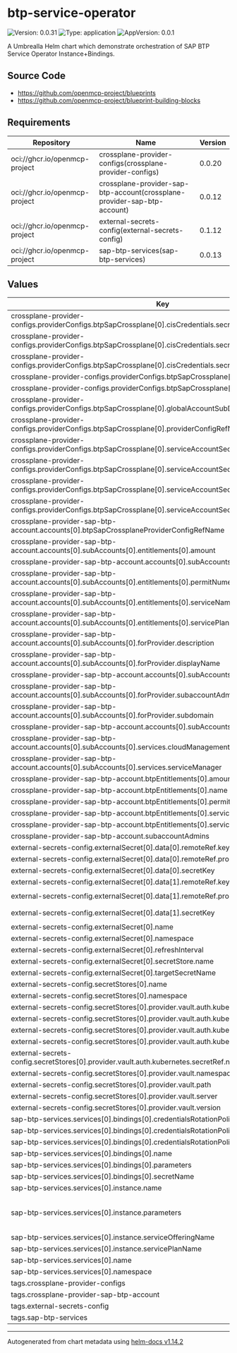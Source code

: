 

# btp-service-operator

![Version: 0.0.31](https://img.shields.io/badge/Version-0.0.31-informational?style=flat-square) ![Type: application](https://img.shields.io/badge/Type-application-informational?style=flat-square) ![AppVersion: 0.0.1](https://img.shields.io/badge/AppVersion-0.0.1-informational?style=flat-square)

A Umbrealla Helm chart which demonstrate orchestration of SAP BTP Service Operator Instance+Bindings.

## Source Code

* <https://github.com/openmcp-project/blueprints>
* <https://github.com/openmcp-project/blueprint-building-blocks>

## Requirements

| Repository | Name | Version |
|------------|------|---------|
| oci://ghcr.io/openmcp-project | crossplane-provider-configs(crossplane-provider-configs) | 0.0.20 |
| oci://ghcr.io/openmcp-project | crossplane-provider-sap-btp-account(crossplane-provider-sap-btp-account) | 0.0.12 |
| oci://ghcr.io/openmcp-project | external-secrets-config(external-secrets-config) | 0.1.12 |
| oci://ghcr.io/openmcp-project | sap-btp-services(sap-btp-services) | 0.0.13 |

## Values

| Key | Type | Default | Description |
|-----|------|---------|-------------|
| crossplane-provider-configs.providerConfigs.btpSapCrossplane[0].cisCredentials.secretRef.key | string | `"btp-cis-provider-credentials"` |  |
| crossplane-provider-configs.providerConfigs.btpSapCrossplane[0].cisCredentials.secretRef.name | string | `"btp-account"` |  |
| crossplane-provider-configs.providerConfigs.btpSapCrossplane[0].cisCredentials.secretRef.namespace | string | `"default"` |  |
| crossplane-provider-configs.providerConfigs.btpSapCrossplane[0].cisCredentials.source | string | `"Secret"` |  |
| crossplane-provider-configs.providerConfigs.btpSapCrossplane[0].cliServerUrl | string | `"https://cli.btp.cloud.sap"` |  |
| crossplane-provider-configs.providerConfigs.btpSapCrossplane[0].globalAccountSubDomain | string | `""` |  |
| crossplane-provider-configs.providerConfigs.btpSapCrossplane[0].providerConfigRefName | string | `""` |  |
| crossplane-provider-configs.providerConfigs.btpSapCrossplane[0].serviceAccountSecret.secretRef.key | string | `"btp-service-account-provider-credentials"` |  |
| crossplane-provider-configs.providerConfigs.btpSapCrossplane[0].serviceAccountSecret.secretRef.name | string | `"btp-account"` |  |
| crossplane-provider-configs.providerConfigs.btpSapCrossplane[0].serviceAccountSecret.secretRef.namespace | string | `"default"` |  |
| crossplane-provider-configs.providerConfigs.btpSapCrossplane[0].serviceAccountSecret.source | string | `"Secret"` |  |
| crossplane-provider-sap-btp-account.accounts[0].btpSapCrossplaneProviderConfigRefName | string | `"btpSapCrossplaneProviderConfigRefName"` |  |
| crossplane-provider-sap-btp-account.accounts[0].subAccounts[0].entitlements[0].amount | int | `1` |  |
| crossplane-provider-sap-btp-account.accounts[0].subAccounts[0].entitlements[0].name | string | `"cis-local"` |  |
| crossplane-provider-sap-btp-account.accounts[0].subAccounts[0].entitlements[0].permitNumericQuota | bool | `false` |  |
| crossplane-provider-sap-btp-account.accounts[0].subAccounts[0].entitlements[0].serviceName | string | `"cis"` |  |
| crossplane-provider-sap-btp-account.accounts[0].subAccounts[0].entitlements[0].servicePlanName | string | `"local"` |  |
| crossplane-provider-sap-btp-account.accounts[0].subAccounts[0].forProvider.description | string | `"Open Managed Control Plane Blueprint"` |  |
| crossplane-provider-sap-btp-account.accounts[0].subAccounts[0].forProvider.displayName | string | `"dev-eu01"` |  |
| crossplane-provider-sap-btp-account.accounts[0].subAccounts[0].forProvider.region | string | `"eu01"` |  |
| crossplane-provider-sap-btp-account.accounts[0].subAccounts[0].forProvider.subaccountAdmins | list | `[]` |  |
| crossplane-provider-sap-btp-account.accounts[0].subAccounts[0].forProvider.subdomain | string | `"dev-eu01"` |  |
| crossplane-provider-sap-btp-account.accounts[0].subAccounts[0].name | string | `"subAccount1"` |  |
| crossplane-provider-sap-btp-account.accounts[0].subAccounts[0].services.cloudManagement | bool | `false` |  |
| crossplane-provider-sap-btp-account.accounts[0].subAccounts[0].services.serviceManager | bool | `true` |  |
| crossplane-provider-sap-btp-account.btpEntitlements[0].amount | int | `1` |  |
| crossplane-provider-sap-btp-account.btpEntitlements[0].name | string | `"cis-local"` |  |
| crossplane-provider-sap-btp-account.btpEntitlements[0].permitNumericQuota | bool | `false` |  |
| crossplane-provider-sap-btp-account.btpEntitlements[0].serviceName | string | `"cis"` |  |
| crossplane-provider-sap-btp-account.btpEntitlements[0].servicePlanName | string | `"local"` |  |
| crossplane-provider-sap-btp-account.subaccountAdmins | list | `[]` |  |
| external-secrets-config.externalSecret[0].data[0].remoteRef.key | string | `"btp-endpoint.example/btp-account"` |  |
| external-secrets-config.externalSecret[0].data[0].remoteRef.property | string | `"btp-cis-provider-credentials"` |  |
| external-secrets-config.externalSecret[0].data[0].secretKey | string | `"btp-cis-provider-credentials"` |  |
| external-secrets-config.externalSecret[0].data[1].remoteRef.key | string | `"btp-endpoint.example/btp-account"` |  |
| external-secrets-config.externalSecret[0].data[1].remoteRef.property | string | `"btp-service-account-provider-credentials"` |  |
| external-secrets-config.externalSecret[0].data[1].secretKey | string | `"btp-service-account-provider-credentials"` |  |
| external-secrets-config.externalSecret[0].name | string | `"btp-account"` |  |
| external-secrets-config.externalSecret[0].namespace | string | `"default"` |  |
| external-secrets-config.externalSecret[0].refreshInterval | string | `"15m"` |  |
| external-secrets-config.externalSecret[0].secretStore.name | string | `"hashicorp-vault"` |  |
| external-secrets-config.externalSecret[0].targetSecretName | string | `"btp-account"` |  |
| external-secrets-config.secretStores[0].name | string | `"hashicorp-vault"` |  |
| external-secrets-config.secretStores[0].namespace | string | `"default"` |  |
| external-secrets-config.secretStores[0].provider.vault.auth.kubernetes.mountPath | string | `"kubernetes"` |  |
| external-secrets-config.secretStores[0].provider.vault.auth.kubernetes.role | string | `"openmcp-kubernetes"` |  |
| external-secrets-config.secretStores[0].provider.vault.auth.kubernetes.secretRef.key | string | `"token"` |  |
| external-secrets-config.secretStores[0].provider.vault.auth.kubernetes.secretRef.name | string | `"vault-token-sa"` |  |
| external-secrets-config.secretStores[0].provider.vault.auth.kubernetes.secretRef.namespace | string | `"default"` |  |
| external-secrets-config.secretStores[0].provider.vault.namespace | string | `"ns1"` |  |
| external-secrets-config.secretStores[0].provider.vault.path | string | `"mcps"` |  |
| external-secrets-config.secretStores[0].provider.vault.server | string | `"https://vault.example/"` |  |
| external-secrets-config.secretStores[0].provider.vault.version | string | `"v2"` |  |
| sap-btp-services.services[0].bindings[0].credentialsRotationPolicy.enabled | bool | `false` |  |
| sap-btp-services.services[0].bindings[0].credentialsRotationPolicy.rotatedBindingTTL | string | `"1s"` |  |
| sap-btp-services.services[0].bindings[0].credentialsRotationPolicy.rotationFrequency | string | `"1s"` |  |
| sap-btp-services.services[0].bindings[0].name | string | `"hana-binding"` |  |
| sap-btp-services.services[0].bindings[0].parameters | list | `[]` |  |
| sap-btp-services.services[0].bindings[0].secretName | string | `"hana-binding-secret"` |  |
| sap-btp-services.services[0].instance.name | string | `"hana-cloud"` |  |
| sap-btp-services.services[0].instance.parameters | string | `"data:\n  memory: 48\n  vcpu: 12\n  systempassword: Cloud-12345! \n  whitelistIPs:\n    - 127.0.0.1/0\n  enabledservices:\n    scriptserver: true\n  edition: cloud\n"` |  |
| sap-btp-services.services[0].instance.serviceOfferingName | string | `"hana-cloud"` |  |
| sap-btp-services.services[0].instance.servicePlanName | string | `"hana"` |  |
| sap-btp-services.services[0].name | string | `"hana-cloud"` |  |
| sap-btp-services.services[0].namespace | string | `"default"` |  |
| tags.crossplane-provider-configs | bool | `true` |  |
| tags.crossplane-provider-sap-btp-account | bool | `true` |  |
| tags.external-secrets-config | bool | `true` |  |
| tags.sap-btp-services | bool | `true` |  |

----------------------------------------------
Autogenerated from chart metadata using [helm-docs v1.14.2](https://github.com/norwoodj/helm-docs/releases/v1.14.2)